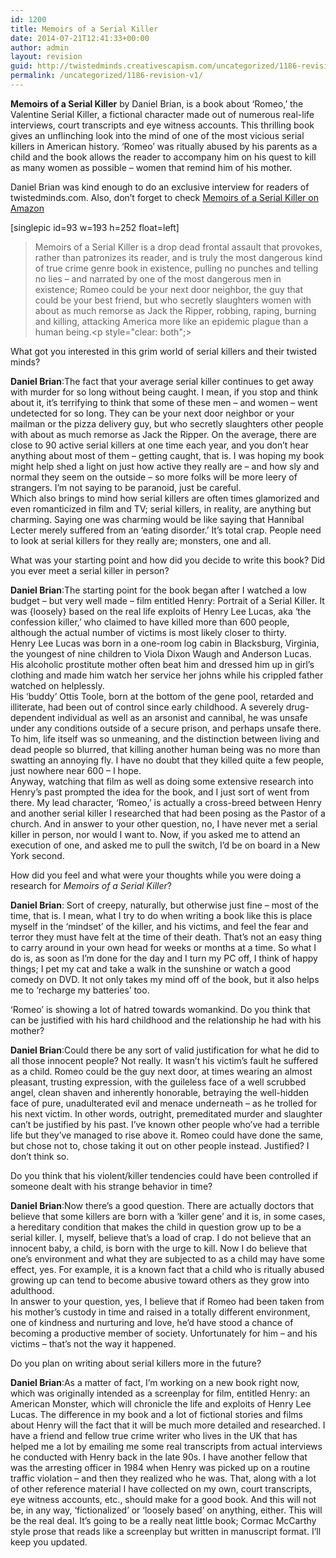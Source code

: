 ```yaml
---
id: 1200
title: Memoirs of a Serial Killer
date: 2014-07-21T12:41:33+00:00
author: admin
layout: revision
guid: http://twistedminds.creativescapism.com/uncategorized/1186-revision-v1/
permalink: /uncategorized/1186-revision-v1/
---
```

<p class="dropcap-first">
  <strong>Memoirs of a Serial Killer</strong> by Daniel Brian, is a book about ‘Romeo,’ the Valentine Serial Killer, a fictional character made out of numerous real-life interviews, court transcripts and eye witness accounts. This thrilling book gives an unflinching look into the mind of one of the most vicious serial killers in American history. &#8216;Romeo&#8217; was ritually abused by his parents as a child and the book allows the reader to accompany him on his quest to kill as many women as possible – women that remind him of his mother.
</p>

Daniel Brian was kind enough to do an exclusive interview for readers of twistedminds.com. Also, don&#8217;t forget to check [Memoirs of a Serial Killer on Amazon](http://www.amazon.com/dp/B00KZKZTS8 "Memoirs of a Serial Killer")

[singlepic id=93 w=193 h=252 float=left]

> Memoirs of a Serial Killer is a drop dead frontal assault that provokes, rather than patronizes its reader, and is truly the most dangerous kind of true crime genre book in existence, pulling no punches and telling no lies – and narrated by one of the most dangerous men in existence; Romeo could be your next door neighbor, the guy that could be your best friend, but who secretly slaughters women with about as much remorse as Jack the Ripper, robbing, raping, burning and killing, attacking America more like an epidemic plague than a human being.<p style="clear: both";> 

<p class="book-interview">
  What got you interested in this grim world of serial killers and their twisted minds?
</p>

**Daniel Brian**:The fact that your average serial killer continues to get away with murder for so long without being caught. I mean, if you stop and think about it, it’s terrifying to think that some of these men – and women – went undetected for so long. They can be your next door neighbor or your mailman or the pizza delivery guy, but who secretly slaughters other people with about as much remorse as Jack the Ripper. On the average, there are close to 90 active serial killers at one time each year, and you don’t hear anything about most of them – getting caught, that is. I was hoping my book might help shed a light on just how active they really are – and how sly and normal they seem on the outside &#8211; so more folks will be more leery of strangers. I’m not saying to be paranoid, just be careful.  
Which also brings to mind how serial killers are often times glamorized and even romanticized in film and TV; serial killers, in reality, are anything but charming. Saying one was charming would be like saying that Hannibal Lecter merely suffered from an ‘eating disorder.’ It’s total crap. People need to look at serial killers for they really are; monsters, one and all. 

<p class="book-interview">
  What was your starting point and how did you decide to write this book? Did you ever meet a serial killer in person?
</p>

**Daniel Brian**:The starting point for the book began after I watched a low budget – but very well made – film entitled Henry: Portrait of a Serial Killer. It was {loosely} based on the real life exploits of Henry Lee Lucas, aka ‘the confession killer,’ who claimed to have killed more than 600 people, although the actual number of victims is most likely closer to thirty.  
Henry Lee Lucas was born in a one-room log cabin in Blacksburg, Virginia, the youngest of nine children to Viola Dixon Waugh and Anderson Lucas. His alcoholic prostitute mother often beat him and dressed him up in girl’s clothing and made him watch her service her johns while his crippled father watched on helplessly.  
His ‘buddy’ Ottis Toole, born at the bottom of the gene pool, retarded and illiterate, had been out of control since early childhood. A severely drug-dependent individual as well as an arsonist and cannibal, he was unsafe under any conditions outside of a secure prison, and perhaps unsafe there. To him, life itself was so unmeaning, and the distinction between living and dead people so blurred, that killing another human being was no more than swatting an annoying fly. I have no doubt that they killed quite a few people, just nowhere near 600 – I hope.  
Anyway, watching that film as well as doing some extensive research into Henry’s past prompted the idea for the book, and I just sort of went from there. My lead character, ‘Romeo,’ is actually a cross-breed between Henry and another serial killer I researched that had been posing as the Pastor of a church. And in answer to your other question, no, I have never met a serial killer in person, nor would I want to. Now, if you asked me to attend an execution of one, and asked me to pull the switch, I’d be on board in a New York second.

<p class="book-interview">
  How did you feel and what were your thoughts while you were doing a research for <em>Memoirs of a Serial Killer</em>?
</p>

**Daniel Brian**: Sort of creepy, naturally, but otherwise just fine – most of the time, that is. I mean, what I try to do when writing a book like this is place myself in the ‘mindset’ of the killer, and his victims, and feel the fear and terror they must have felt at the time of their death. That’s not an easy thing to carry around in your own head for weeks or months at a time. So what I do is, as soon as I’m done for the day and I turn my PC off, I think of happy things; I pet my cat and take a walk in the sunshine or watch a good comedy on DVD. It not only takes my mind off of the book, but it also helps me to ‘recharge my batteries’ too. 

<p class="book-interview">
  &#8216;Romeo&#8217; is showing a lot of hatred towards womankind. Do you think that can be justified with his hard childhood and the relationship he had with his mother?
</p>

**Daniel Brian**:Could there be any sort of valid justification for what he did to all those innocent people? Not really. It wasn&#8217;t his victim’s fault he suffered as a child. Romeo could be the guy next door, at times wearing an almost pleasant, trusting expression, with the guileless face of a well scrubbed angel, clean shaven and inherently honorable, betraying the well-hidden face of pure, unadulterated evil and menace underneath – as he trolled for his next victim. In other words, outright, premeditated murder and slaughter can’t be justified by his past. I&#8217;ve known other people who&#8217;ve had a terrible life but they&#8217;ve managed to rise above it. Romeo could have done the same, but chose not to, chose taking it out on other people instead. Justified? I don’t think so. 

<p class="book-interview">
  Do you think that his violent/killer tendencies could have been controlled if someone dealt with his strange behavior in time?
</p>

**Daniel Brian**:Now there’s a good question. There are actually doctors that believe that some killers are born with a ‘killer gene’ and it is, in some cases, a hereditary condition that makes the child in question grow up to be a serial killer. I, myself, believe that’s a load of crap. I do not believe that an innocent baby, a child, is born with the urge to kill. Now I do believe that one’s environment and what they are subjected to as a child may have some effect, yes. For example, it is a known fact that a child who is ritually abused growing up can tend to become abusive toward others as they grow into adulthood.  
In answer to your question, yes, I believe that if Romeo had been taken from his mother’s custody in time and raised in a totally different environment, one of kindness and nurturing and love, he’d have stood a chance of becoming a productive member of society. Unfortunately for him – and his victims – that’s not the way it happened. 

<p class="book-interview">
  Do you plan on writing about serial killers more in the future?
</p>

**Daniel Brian**:As a matter of fact, I’m working on a new book right now, which was originally intended as a screenplay for film, entitled Henry: an American Monster, which will chronicle the life and exploits of Henry Lee Lucas. The difference in my book and a lot of fictional stories and films about Henry will the fact that it will be much more detailed and researched. I have a friend and fellow true crime writer who lives in the UK that has helped me a lot by emailing me some real transcripts from actual interviews he conducted with Henry back in the late 90s. I have another fellow that was the arresting officer in 1984 when Henry was picked up on a routine traffic violation – and then they realized who he was. That, along with a lot of other reference material I have collected on my own, court transcripts, eye witness accounts, etc., should make for a good book. And this will not be, in any way, ‘fictionalized’ or ‘loosely based’ on anything, either. This will be the real deal. It’s going to be a really neat little book; Cormac McCarthy style prose that reads like a screenplay but written in manuscript format. I’ll keep you updated.